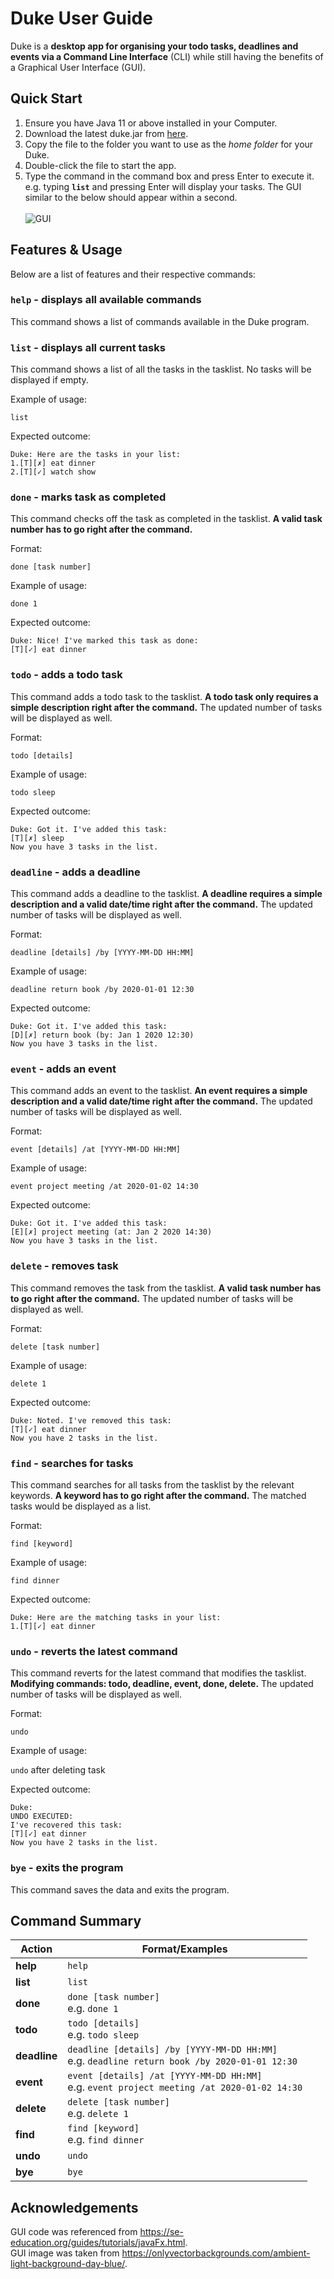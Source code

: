 # Duke User Guide

Duke is a **desktop app for organising your todo tasks, deadlines and events via a Command Line Interface** (CLI) while still having the benefits of a Graphical User Interface (GUI).

## Quick Start
1. Ensure you have Java 11 or above installed in your Computer.
2. Download the latest duke.jar from [here](https://github.com/m0nggh/ip/releases/tag/v0.3).
3. Copy the file to the folder you want to use as the _home folder_ for your Duke.
4. Double-click the file to start the app.
5. Type the command in the command box and press Enter to execute it. e.g. typing **`list`** and pressing Enter will display your tasks. The GUI similar to the below should appear within a second. <br><br>
![GUI](https://github.com/m0nggh/ip/blob/master/docs/Ui.png)

## Features & Usage

Below are a list of features and their respective commands:

### `help` - displays all available commands

This command shows a list of commands available in the Duke program.

### `list` - displays all current tasks

This command shows a list of all the tasks in the tasklist. No tasks will be displayed if empty.

Example of usage: 

`list`

Expected outcome:

`Duke: Here are the tasks in your list:` <br>
`1.[T][✗] eat dinner` <br>
`2.[T][✓] watch show` <br>

### `done` - marks task as completed

This command checks off the task as completed in the tasklist. **A valid task number has to go right after the command.**

Format:

`done [task number]`

Example of usage: 

`done 1`

Expected outcome:

`Duke: Nice! I've marked this task as done:` <br>
`[T][✓] eat dinner` <br>

### `todo` - adds a todo task

This command adds a todo task to the tasklist. **A todo task only requires a simple description right after the command.** The updated number of tasks will be displayed as well.

Format:

`todo [details]`

Example of usage: 

`todo sleep`

Expected outcome:

`Duke: Got it. I've added this task:` <br>
`[T][✗] sleep` <br>
`Now you have 3 tasks in the list.` <br>

### `deadline` - adds a deadline

This command adds a deadline to the tasklist. **A deadline requires a simple description and a valid date/time right after the command.** The updated number of tasks will be displayed as well.

Format:

`deadline [details] /by [YYYY-MM-DD HH:MM]`

Example of usage: 

`deadline return book /by 2020-01-01 12:30`

Expected outcome:

`Duke: Got it. I've added this task:` <br>
`[D][✗] return book (by: Jan 1 2020 12:30)` <br>
`Now you have 3 tasks in the list.` <br>

### `event` - adds an event

This command adds an event to the tasklist. **An event requires a simple description and a valid date/time right after the command.** The updated number of tasks will be displayed as well.

Format:

`event [details] /at [YYYY-MM-DD HH:MM]`

Example of usage: 

`event project meeting /at 2020-01-02 14:30`

Expected outcome:

`Duke: Got it. I've added this task:` <br>
`[E][✗] project meeting (at: Jan 2 2020 14:30)` <br>
`Now you have 3 tasks in the list.` <br>

### `delete` - removes task

This command removes the task from the tasklist. **A valid task number has to go right after the command.** The updated number of tasks will be displayed as well.

Format:

`delete [task number]`

Example of usage: 

`delete 1`

Expected outcome:

`Duke: Noted. I've removed this task:` <br>
`[T][✓] eat dinner` <br>
`Now you have 2 tasks in the list.` <br>

### `find` - searches for tasks

This command searches for all tasks from the tasklist by the relevant keywords. **A keyword has to go right after the command.** The matched tasks would be displayed as a list.

Format:

`find [keyword]`

Example of usage: 

`find dinner`

Expected outcome:

`Duke: Here are the matching tasks in your list:` <br>
`1.[T][✓] eat dinner` <br>

### `undo` - reverts the latest command

This command reverts for the latest command that modifies the tasklist. **Modifying commands: todo, deadline, event, done, delete.** The updated number of tasks will be displayed as well.

Format:

`undo`

Example of usage: 

`undo` after deleting task

Expected outcome:

`Duke:` <br>
`UNDO EXECUTED:` <br>
`I've recovered this task:` <br>
`[T][✓] eat dinner` <br>
`Now you have 2 tasks in the list.` <br>

### `bye` - exits the program

This command saves the data and exits the program.

## Command Summary
|Action|Format/Examples|
|--|--|
|**help** | `help` |
|**list**  | `list` |
|**done**  | `done [task number]` <br> e.g. `done 1`|
|**todo**  | `todo [details]` <br> e.g. `todo sleep` |
|**deadline**  | `deadline [details] /by [YYYY-MM-DD HH:MM]` <br> e.g. `deadline return book /by 2020-01-01 12:30` |
|**event**  | `event [details] /at [YYYY-MM-DD HH:MM]` <br> e.g. `event project meeting /at 2020-01-02 14:30` |
|**delete**  | `delete [task number]` <br> e.g. `delete 1` |
|**find**  | `find [keyword]` <br> e.g. `find dinner` |
|**undo**  | `undo` |
|**bye**  | `bye` |

## Acknowledgements
GUI code was referenced from https://se-education.org/guides/tutorials/javaFx.html. <br>
GUI image was taken from https://onlyvectorbackgrounds.com/ambient-light-background-day-blue/.
